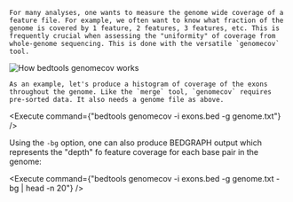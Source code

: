 <script>
import Execute from "../../Execute.svelte";
import Image from "../../Image.svelte";
</script>


	For many analyses, one wants to measure the genome wide coverage of a feature file. For example, we often want to know what fraction of the genome is covered by 1 feature, 2 features, 3 features, etc. This is frequently crucial when assessing the "uniformity" of coverage from whole-genome sequencing. This is done with the versatile `genomecov` tool.


<Image src="https://bedtools.readthedocs.io/en/latest/_images/genomecov-glyph.png" alt="How bedtools genomecov works" />




	As an example, let's produce a histogram of coverage of the exons throughout the genome. Like the `merge` tool, `genomecov` requires pre-sorted data. It also needs a genome file as above.


<Execute command={"bedtools genomecov -i exons.bed -g genome.txt"} />



Using the `-bg` option, one can also produce BEDGRAPH output which represents the "depth" fo feature coverage for each base pair in the genome:

<Execute command={"bedtools genomecov -i exons.bed -g genome.txt -bg | head -n 20"} />
